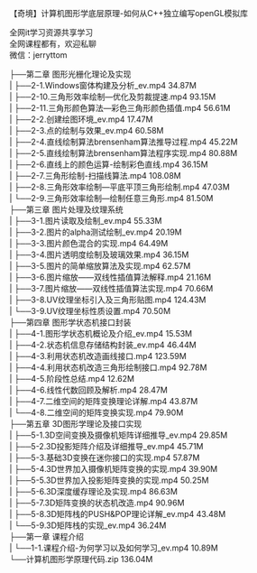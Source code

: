 【奇境】计算机图形学底层原理-如何从C++独立编写openGL模拟库

全网it学习资源共享学习<br>全网课程都有，欢迎私聊<br>微信：jerryttom<br>

├──第二章 图形光栅化理论及实现<br> | ├──2-1.Windows窗体构建及分析_ev.mp4 34.87M<br> | ├──2-10.三角形效率绘制—优化及剪裁提速.mp4 93.15M<br> | ├──2-11.三角形颜色算法—彩色三角形颜色插值.mp4 56.61M<br> | ├──2-2.创建绘图环境_ev.mp4 17.47M<br> | ├──2-3.点的绘制与效果_ev.mp4 60.58M<br> | ├──2-4.直线绘制算法brensenham算法推导过程.mp4 45.22M<br> | ├──2-5.直线绘制算法brensenham算法程序实现.mp4 80.88M<br> | ├──2-6.直线上的颜色运算-绘制彩色直线.mp4 36.15M<br> | ├──2-7.三角形绘制-扫描线算法.mp4 108.08M<br> | ├──2-8.三角形效率绘制—平底平顶三角形绘制.mp4 47.03M<br> | └──2-9.三角形效率绘制—绘制任意三角形.mp4 81.50M<br> ├──第三章 图片处理及纹理系统<br> | ├──3-1.图片读取及绘制_ev.mp4 55.33M<br> | ├──3-2.图片的alpha测试绘制_ev.mp4 20.19M<br> | ├──3-3.图片颜色混合的实现.mp4 64.49M<br> | ├──3-4.图片透明度绘制及玻璃效果.mp4 36.15M<br> | ├──3-5.图片的简单缩放算法及实现.mp4 62.57M<br> | ├──3-6.图片缩放——双线性插值算法解释.mp4 21.16M<br> | ├──3-7.图片缩放——双线性插值算法实现.mp4 70.66M<br> | ├──3-8.UV纹理坐标引入及三角形贴图.mp4 124.43M<br> | └──3-9.UV纹理坐标性质设置.mp4 70.50M<br> ├──第四章 图形学状态机接口封装<br> | ├──4-1.图形学状态机概论及介绍_ev.mp4 15.53M<br> | ├──4-2.状态机信息存储结构封装_ev.mp4 46.44M<br> | ├──4-3.利用状态机改造画线接口.mp4 123.59M<br> | ├──4-4.利用状态机改造三角形绘制接口.mp4 92.78M<br> | ├──4-5.阶段性总结.mp4 12.62M<br> | ├──4-6.线性代数回顾及解析.mp4 28.47M<br> | ├──4-7.二维空间的矩阵变换理论详解.mp4 43.87M<br> | └──4-8.二维空间的矩阵变换实现.mp4 79.90M<br> ├──第五章 3D图形学理论及接口实现<br> | ├──5-1.3D空间变换及摄像机矩阵详细推导_ev.mp4 29.85M<br> | ├──5-2.3D投影矩阵介绍及详细推导_ev.mp4 45.71M<br> | ├──5-3.基础3D变换在迷你接口的实现.mp4 57.87M<br> | ├──5-4.3D世界加入摄像机矩阵变换的实现.mp4 39.90M<br> | ├──5-5.3D世界加入投影矩阵变换的实现.mp4 50.25M<br> | ├──5-6.3D深度缓存理论及实现.mp4 86.63M<br> | ├──5-7.3D矩阵变换的状态机改造.mp4 90.96M<br> | ├──5-8.3D矩阵栈的PUSH&amp;POP理论详解_ev.mp4 43.48M<br> | └──5-9.3D矩阵栈的实现_ev.mp4 36.24M<br> ├──第一章 课程介绍<br> | └──1-1.课程介绍-为何学习以及如何学习_ev.mp4 10.89M<br> └──计算机图形学原理代码.zip 136.04M